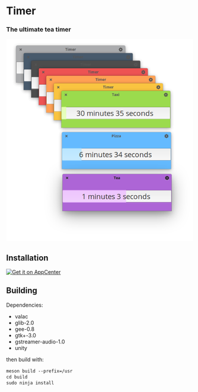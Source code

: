 # Timer

### The ultimate tea timer


![screenshot](data/screenshot.png)



## Installation
[![Get it on AppCenter](https://appcenter.elementary.io/badge.svg)](https://appcenter.elementary.io/com.github.parnold-x.timer)﻿


## Building
Dependencies:
* valac
* glib-2.0
* gee-0.8
* gtk+-3.0
* gstreamer-audio-1.0
* unity
 
then build with:
 
```
meson build --prefix=/usr
cd build
sudo ninja install
```
